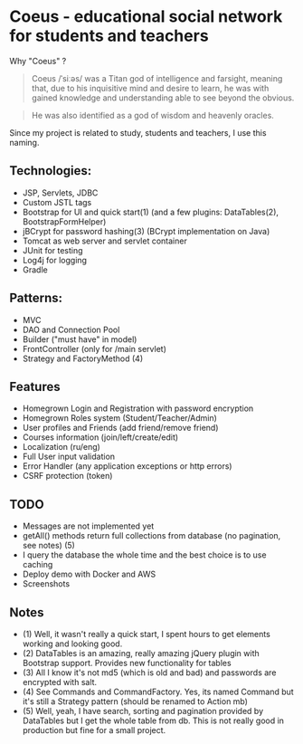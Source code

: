 # Coeus - educational social network for students and teachers

Why "Coeus" ?

> Coeus /ˈsiːəs/ was a Titan god of intelligence and farsight, meaning that, due to his inquisitive mind and desire to learn, he was with gained knowledge and understanding able to see beyond the obvious.

> He was also identified as a god of wisdom and heavenly oracles.

Since my project is related to study, students and teachers, I use this naming.


## Technologies:
- JSP, Servlets, JDBC
- Custom JSTL tags
- Bootstrap for UI and quick start(1) (and a few plugins: DataTables(2), BootstrapFormHelper)
- jBCrypt for password hashing(3) (BCrypt implementation on Java)
- Tomcat as web server and servlet container
- JUnit for testing
- Log4j for logging
- Gradle

## Patterns:
- MVC
- DAO and Connection Pool
- Builder ("must have" in model)
- FrontController (only for /main servlet)
- Strategy and FactoryMethod (4)

## Features
- Homegrown Login and Registration with password encryption
- Homegrown Roles system (Student/Teacher/Admin)
- User profiles and Friends (add friend/remove friend)
- Courses information (join/left/create/edit)
- Localization (ru/eng)
- Full User input validation
- Error Handler (any application exceptions or http errors)
- CSRF protection (token)

## TODO
- Messages are not implemented yet
- getAll() methods return full collections from database (no pagination, see notes) (5)
- I query the database the whole time and the best choice is to use caching
- Deploy demo with Docker and AWS
- Screenshots

## Notes
- (1) Well, it wasn't really a quick start, I spent hours to get elements working and looking good.
- (2) DataTables is an amazing, really amazing jQuery plugin with Bootstrap support. Provides new functionality for tables
- (3) All I know it's not md5 (which is old and bad) and passwords are encrypted with salt.
- (4) See Commands and CommandFactory. Yes, its named Command but it's still a Strategy pattern (should be renamed to Action mb)
- (5) Well, yeah, I have search, sorting and pagination provided by DataTables but I get the whole table from db. This is not really good in production but fine for a small project.